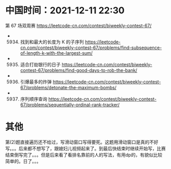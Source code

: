 
# 中国时间：2021-12-11 22:30

第 67 场双周赛 https://leetcode-cn.com/contest/biweekly-contest-67/
- 5934. 找到和最大的长度为 K 的子序列 https://leetcode-cn.com/contest/biweekly-contest-67/problems/find-subsequence-of-length-k-with-the-largest-sum/
- 5935. 适合打劫银行的日子 https://leetcode-cn.com/contest/biweekly-contest-67/problems/find-good-days-to-rob-the-bank/
- 5936. 引爆最多的炸弹 https://leetcode-cn.com/contest/biweekly-contest-67/problems/detonate-the-maximum-bombs/
- 5937. 序列顺序查询 https://leetcode-cn.com/contest/biweekly-contest-67/problems/sequentially-ordinal-rank-tracker/

# 其他

第(2)题直接遍历还不给过，写滑动窗口写得要死。这题用滑动窗口是真的不好写。。。后来都不想写了，跟媳妇儿视频起来了。到最后快结束时继续开始写，比赛结束倒写完了。。。但是后来看了看排名靠前的人的写法，有用dp的，有貌似比较简单的。日了。。。
